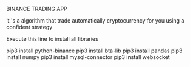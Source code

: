 BINANCE TRADING APP

it 's a algorithm that trade automatically cryptocurrency for you
using a confident strategy

Execute this line to install all libraries

pip3 install python-binance
pip3 install bta-lib
pip3 install pandas
pip3 install numpy
pip3 install mysql-connector
pip3 install websocket
